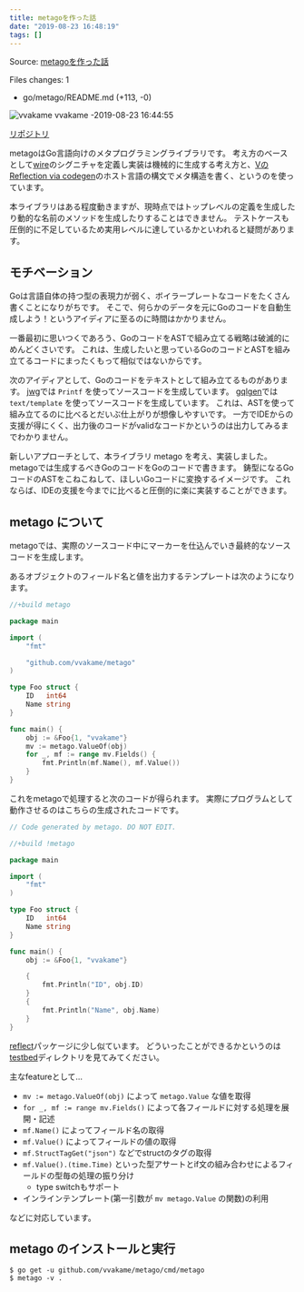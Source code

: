 ```yaml
---
title: metagoを作った話
date: "2019-08-23 16:48:19"
tags: []
---
```


Source: [metagoを作った話](https://github.com/vvakame/til/pull/40)

Files changes: 1

* go/metago/README.md (+113, -0)


![vvakame](https://github.com/vvakame.png?size=64) vvakame -2019-08-23 16:44:55

[リポジトリ](https://github.com/vvakame/metago)

metagoはGo言語向けのメタプログラミングライブラリです。
考え方のベースとして[wire](https://github.com/google/wire)のシグニチャを定義し実装は機械的に生成する考え方と、[VのReflection via codegen](https://vlang.io/docs#codegen)のホスト言語の構文でメタ構造を書く、というのを使っています。

本ライブラリはある程度動きますが、現時点ではトップレベルの定義を生成したり動的な名前のメソッドを生成したりすることはできません。
テストケースも圧倒的に不足しているため実用レベルに達しているかといわれると疑問があります。

## モチベーション

Goは言語自体の持つ型の表現力が弱く、ボイラープレートなコードをたくさん書くことになりがちです。
そこで、何らかのデータを元にGoのコードを自動生成しよう！というアイディアに至るのに時間はかかりません。

一番最初に思いつくであろう、GoのコードをASTで組み立てる戦略は破滅的にめんどくさいです。
これは、生成したいと思っているGoのコードとASTを組み立てるコードにまったくもって相似ではないからです。

次のアイディアとして、Goのコードをテキストとして組み立てるものがあります。
[jwg](https://github.com/favclip/jwg/blob/7e80df75dc7371766a7b1337000acaea44687b29/generator.go#L251)では `Printf` を使ってソースコードを生成しています。
[gqlgen](https://github.com/99designs/gqlgen/blob/5c644a6fbef1a9bc1c50ef6975686711ec31ff28/codegen/field.gotpl)では `text/template` を使ってソースコードを生成しています。
これは、ASTを使って組み立てるのに比べるとだいぶ仕上がりが想像しやすいです。
一方でIDEからの支援が得にくく、出力後のコードがvalidなコードかというのは出力してみるまでわかりません。

新しいアプローチとして、本ライブラリ metago を考え、実装しました。
metagoでは生成するべきGoのコードをGoのコードで書きます。
鋳型になるGoコードのASTをこねこねして、ほしいGoコードに変換するイメージです。
これならば、IDEの支援を今までに比べると圧倒的に楽に実装することができます。

## metago について

metagoでは、実際のソースコード中にマーカーを仕込んでいき最終的なソースコードを生成します。

あるオブジェクトのフィールド名と値を出力するテンプレートは次のようになります。

```go
//+build metago

package main

import (
	"fmt"

	"github.com/vvakame/metago"
)

type Foo struct {
	ID   int64
	Name string
}

func main() {
	obj := &Foo{1, "vvakame"}
	mv := metago.ValueOf(obj)
	for _, mf := range mv.Fields() {
		fmt.Println(mf.Name(), mf.Value())
	}
}
```

これをmetagoで処理すると次のコードが得られます。
実際にプログラムとして動作させるのはこちらの生成されたコードです。

```go
// Code generated by metago. DO NOT EDIT.

//+build !metago

package main

import (
	"fmt"
)

type Foo struct {
	ID   int64
	Name string
}

func main() {
	obj := &Foo{1, "vvakame"}

	{
		fmt.Println("ID", obj.ID)
	}
	{
		fmt.Println("Name", obj.Name)
	}
}
```

[reflect](https://golang.org/pkg/reflect/)パッケージに少し似ています。
どういったことができるかというのは[testbed](https://github.com/vvakame/til/tree/e1a4d0d4bee389d05de2a2a91a2223eccdc00f6c/go/metago/internal/testbed)ディレクトリを見てみてください。

主なfeatureとして…

* `mv := metago.ValueOf(obj)` によって `metago.Value` な値を取得
* `for _, mf := range mv.Fields()` によって各フィールドに対する処理を展開・記述
* `mf.Name()` によってフィールド名の取得
* `mf.Value()` によってフィールドの値の取得
* `mf.StructTagGet("json")` などでstructのタグの取得
* `mf.Value().(time.Time)` といった型アサートとif文の組み合わせによるフィールドの型毎の処理の振り分け
    * type switchもサポート
* インラインテンプレート(第一引数が `mv metago.Value` の関数)の利用

などに対応しています。 

## metago のインストールと実行

```
$ go get -u github.com/vvakame/metago/cmd/metago
$ metago -v .
```

